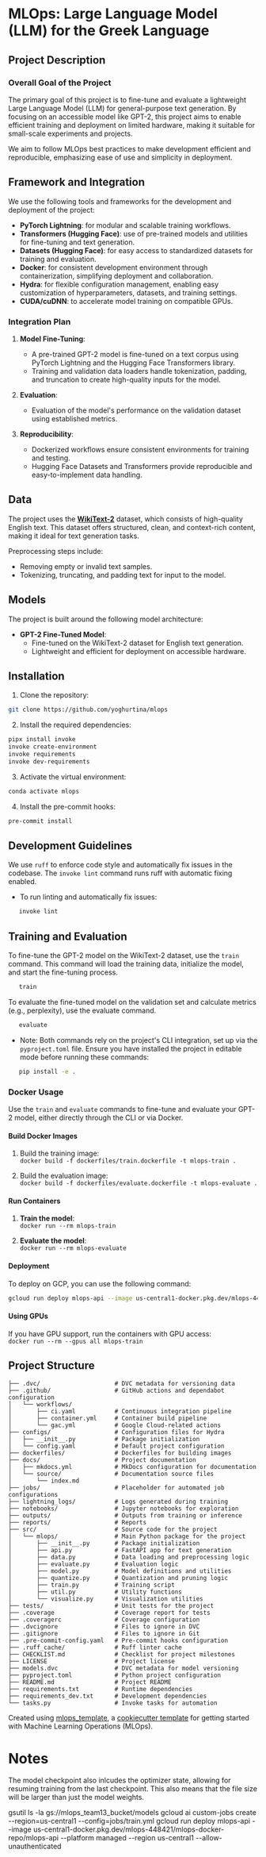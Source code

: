 # MLOps: Large Language Model (LLM) for the Greek Language

## Project Description

### Overall Goal of the Project
The primary goal of this project is to fine-tune and evaluate a 
lightweight Large Language Model (LLM) for general-purpose text generation. 
By focusing on an accessible model like GPT-2, this project aims to enable 
efficient training and deployment on limited hardware, 
making it suitable for small-scale experiments and projects.

We aim to follow MLOps best practices to make development efficient and reproducible,
emphasizing ease of use and simplicity in deployment.

## Framework and Integration

We use the following tools and frameworks for the development and deployment of the project:

- **PyTorch Lightning**: for modular and scalable training workflows.
- **Transformers (Hugging Face)**: use of pre-trained models and utilities for fine-tuning and text generation.
- **Datasets (Hugging Face)**: for easy access to standardized datasets for training and evaluation.
- **Docker**: for consistent development environment through containerization, simplifying deployment and collaboration.
- **Hydra**: for flexible configuration management, enabling easy customization of hyperparameters, datasets, and training settings.
- **CUDA/cuDNN**: to accelerate model training on compatible GPUs.

### Integration Plan

1. **Model Fine-Tuning**:  
   - A pre-trained GPT-2 model is fine-tuned on a text corpus using PyTorch Lightning and the Hugging Face Transformers library.
   - Training and validation data loaders handle tokenization, padding, and truncation to create high-quality inputs for the model.

2. **Evaluation**:  
   - Evaluation of the model's performance on the validation dataset using established metrics.

3. **Reproducibility**:  
   - Dockerized workflows ensure consistent environments for training and testing.
   - Hugging Face Datasets and Transformers provide reproducible and easy-to-implement data handling.

## Data


The project uses the [**WikiText-2**](https://huggingface.co/datasets/Salesforce/wikitext) dataset, 
which consists of high-quality English text. 
This dataset offers structured, clean, and context-rich content,
making it ideal for text generation tasks.

Preprocessing steps include:
- Removing empty or invalid text samples.
- Tokenizing, truncating, and padding text for input to the model.

## Models

The project is built around the following model architecture:

- **GPT-2 Fine-Tuned Model**:
  - Fine-tuned on the WikiText-2 dataset for English text generation.
  - Lightweight and efficient for deployment on accessible hardware.

## Installation

1. Clone the repository:
```bash
git clone https://github.com/yoghurtina/mlops
```
2. Install the required dependencies:
```bash
pipx install invoke
invoke create-environment
invoke requirements
invoke dev-requirements
```
3. Activate the virtual environment:
```bash
conda activate mlops
```
4. Install the pre-commit hooks:
```bash
pre-commit install
```

## Development Guidelines

We use `ruff` to enforce code style and automatically fix issues in the codebase. 
The `invoke lint` command runs ruff with automatic fixing enabled.

- To run linting and automatically fix issues:
```bash
   invoke lint
```
## Training and Evaluation
To fine-tune the GPT-2 model on the WikiText-2 dataset, use the `train` command. 
This command will load the training data, initialize the model, and start the fine-tuning process.

```bash
   train
```
To evaluate the fine-tuned model on the validation set and calculate metrics (e.g., perplexity), use the evaluate command.
```bash
   evaluate
```
- Note: Both commands rely on the project's CLI integration, set up via the `pyproject.toml` file.
Ensure you have installed the project in editable mode before running these commands:
```bash
   pip install -e .
```
### Docker Usage
Use the `train` and `evaluate` commands to fine-tune and evaluate your GPT-2 model, 
either directly through the CLI or via Docker.

#### Build Docker Images

1. Build the training image:  
   `docker build -f dockerfiles/train.dockerfile -t mlops-train .`

2. Build the evaluation image:  
   `docker build -f dockerfiles/evaluate.dockerfile -t mlops-evaluate .`

#### Run Containers

1. **Train the model**:  
   `docker run --rm mlops-train`

2. **Evaluate the model**:  
   `docker run --rm mlops-evaluate`
   
#### Deployment

To deploy on GCP, you can use the following command:
```bash
gcloud run deploy mlops-api --image us-central1-docker.pkg.dev/mlops-448421/mlops-docker-repo/mlops-api --platform managed --region us-central1 --allow-unauthenticated
```

#### Using GPUs

If you have GPU support, run the containers with GPU access:  
`docker run --rm --gpus all mlops-train`


## Project Structure
```
├── .dvc/                     # DVC metadata for versioning data
├── .github/                  # GitHub actions and dependabot configuration
│   └── workflows/
│       ├── ci.yaml           # Continuous integration pipeline
│       ├── container.yml     # Container build pipeline
│       └── gac.yml           # Google Cloud-related actions
├── configs/                  # Configuration files for Hydra
│   ├── __init__.py           # Package initialization
│   └── config.yaml           # Default project configuration
├── dockerfiles/              # Dockerfiles for building images
├── docs/                     # Project documentation
│   ├── mkdocs.yml            # MkDocs configuration for documentation
│   └── source/               # Documentation source files
│       └── index.md
├── jobs/                     # Placeholder for automated job configurations
├── lightning_logs/           # Logs generated during training
├── notebooks/                # Jupyter notebooks for exploration
├── outputs/                  # Outputs from training or inference
├── reports/                  # Reports
├── src/                      # Source code for the project
│   └── mlops/                # Main Python package for the project
│       ├── __init__.py       # Package initialization
│       ├── api.py            # FastAPI app for text generation
│       ├── data.py           # Data loading and preprocessing logic
│       ├── evaluate.py       # Evaluation logic
│       ├── model.py          # Model definitions and utilities
│       ├── quantize.py       # Quantization and pruning logic
│       ├── train.py          # Training script
│       ├── util.py           # Utility functions
│       └── visualize.py      # Visualization utilities
├── tests/                    # Unit tests for the project
├── .coverage                 # Coverage report for tests
├── .coveragerc               # Coverage configuration
├── .dvcignore                # Files to ignore in DVC
├── .gitignore                # Files to ignore in Git
├── .pre-commit-config.yaml   # Pre-commit hooks configuration
├── .ruff_cache/              # Ruff linter cache
├── CHECKLIST.md              # Checklist for project milestones
├── LICENSE                   # Project license
├── models.dvc                # DVC metadata for model versioning
├── pyproject.toml            # Python project configuration
├── README.md                 # Project README
├── requirements.txt          # Runtime dependencies
├── requirements_dev.txt      # Development dependencies
└── tasks.py                  # Invoke tasks for automation

```

Created using [mlops_template](https://github.com/SkafteNicki/mlops_template),
a [cookiecutter template](https://github.com/cookiecutter/cookiecutter) for getting
started with Machine Learning Operations (MLOps).

# Notes

The model checkpoint also inlcudes the optimizer state, allowing for resuming training from the last checkpoint.
This also means that the file size will be larger than just the model weights.

gsutil ls -la gs://mlops_team13_bucket/models
gcloud ai custom-jobs create --region=us-central1 --config=jobs/train.yml
gcloud run deploy mlops-api --image us-central1-docker.pkg.dev/mlops-448421/mlops-docker-repo/mlops-api --platform managed --region us-central1 --allow-unauthenticated
